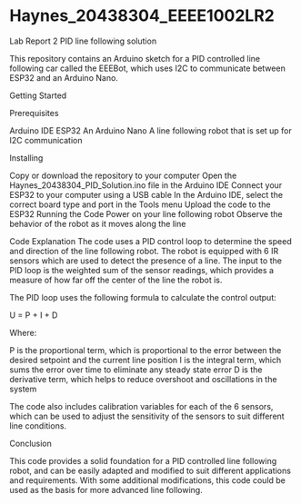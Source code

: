 # Haynes_20438304_EEEE1002LR2
Lab Report 2 PID line following solution

This repository contains an Arduino sketch for a PID controlled line following car called the EEEBot, which uses I2C to communicate between ESP32 and an Arduino Nano. 

Getting Started

Prerequisites

Arduino IDE
ESP32
An Arduino Nano
A line following robot that is set up for I2C communication

Installing

Copy or download the repository to your computer
Open the Haynes_20438304_PID_Solution.ino file in the Arduino IDE
Connect your ESP32 to your computer using a USB cable
In the Arduino IDE, select the correct board type and port in the Tools menu
Upload the code to the ESP32
Running the Code
Power on your line following robot
Observe the behavior of the robot as it moves along the line

Code Explanation
The code uses a PID control loop to determine the speed and direction of the line following robot. The robot is equipped with 6 IR sensors which are used to detect the presence of a line. The input to the PID loop is the weighted sum of the sensor readings, which provides a measure of how far off the center of the line the robot is.

The PID loop uses the following formula to calculate the control output:

U = P + I + D

Where:

P is the proportional term, which is proportional to the error between the desired setpoint and the current line position
I is the integral term, which sums the error over time to eliminate any steady state error
D is the derivative term, which helps to reduce overshoot and oscillations in the system

The code also includes calibration variables for each of the 6 sensors, which can be used to adjust the sensitivity of the sensors to suit different line conditions.

Conclusion

This code provides a solid foundation for a PID controlled line following robot, and can be easily adapted and modified to suit different applications and requirements. With some additional modifications, this code could be used as the basis for more advanced line following.

